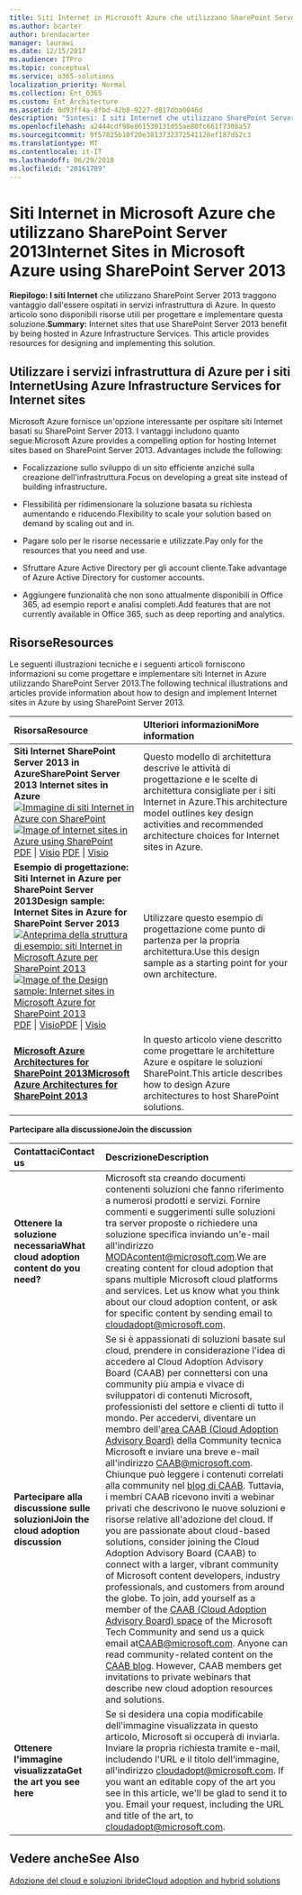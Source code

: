 ```yaml
---
title: Siti Internet in Microsoft Azure che utilizzano SharePoint Server 2013
ms.author: bcarter
author: brendacarter
manager: laurawi
ms.date: 12/15/2017
ms.audience: ITPro
ms.topic: conceptual
ms.service: o365-solutions
localization_priority: Normal
ms.collection: Ent_O365
ms.custom: Ent_Architecture
ms.assetid: 0d93ff4a-8fbd-42b8-9227-d817dba0046d
description: "Sintesi: I siti Internet che utilizzano SharePoint Server 2013 traggono vantaggio dall'essere ospitati in servizi infrastruttura di Azure. In questo articolo sono disponibili risorse utili per progettare e implementare questa soluzione."
ms.openlocfilehash: a2444cdf98e861530131d55ae80fc661f730ba57
ms.sourcegitcommit: 9f57825b10f20e3813732372541128ef187d52c3
ms.translationtype: MT
ms.contentlocale: it-IT
ms.lasthandoff: 06/29/2018
ms.locfileid: "20161789"
---
```

# <a name="internet-sites-in-microsoft-azure-using-sharepoint-server-2013"></a><span data-ttu-id="24eaa-104">Siti Internet in Microsoft Azure che utilizzano SharePoint Server 2013</span><span class="sxs-lookup"><span data-stu-id="24eaa-104">Internet Sites in Microsoft Azure using SharePoint Server 2013</span></span>

 <span data-ttu-id="24eaa-p102">**Riepilogo: I siti Internet** che utilizzano SharePoint Server 2013 traggono vantaggio dall'essere ospitati in servizi infrastruttura di Azure. In questo articolo sono disponibili risorse utili per progettare e implementare questa soluzione.</span><span class="sxs-lookup"><span data-stu-id="24eaa-p102">**Summary:** Internet sites that use SharePoint Server 2013 benefit by being hosted in Azure Infrastructure Services. This article provides resources for designing and implementing this solution.</span></span>
  
## <a name="using-azure-infrastructure-services-for-internet-sites"></a><span data-ttu-id="24eaa-107">Utilizzare i servizi infrastruttura di Azure per i siti Internet</span><span class="sxs-lookup"><span data-stu-id="24eaa-107">Using Azure Infrastructure Services for Internet sites</span></span>

<span data-ttu-id="24eaa-p103">Microsoft Azure fornisce un'opzione interessante per ospitare siti Internet basati su SharePoint Server 2013. I vantaggi includono quanto segue:</span><span class="sxs-lookup"><span data-stu-id="24eaa-p103">Microsoft Azure provides a compelling option for hosting Internet sites based on SharePoint Server 2013. Advantages include the following:</span></span>
  
- <span data-ttu-id="24eaa-110">Focalizzazione sullo sviluppo di un sito efficiente anziché sulla creazione dell'infrastruttura.</span><span class="sxs-lookup"><span data-stu-id="24eaa-110">Focus on developing a great site instead of building infrastructure.</span></span>
    
- <span data-ttu-id="24eaa-111">Flessibilità per ridimensionare la soluzione basata su richiesta aumentando e riducendo.</span><span class="sxs-lookup"><span data-stu-id="24eaa-111">Flexibility to scale your solution based on demand by scaling out and in.</span></span>
    
- <span data-ttu-id="24eaa-112">Pagare solo per le risorse necessarie e utilizzate.</span><span class="sxs-lookup"><span data-stu-id="24eaa-112">Pay only for the resources that you need and use.</span></span>
    
- <span data-ttu-id="24eaa-113">Sfruttare Azure Active Directory per gli account cliente.</span><span class="sxs-lookup"><span data-stu-id="24eaa-113">Take advantage of Azure Active Directory for customer accounts.</span></span>
    
- <span data-ttu-id="24eaa-114">Aggiungere funzionalità che non sono attualmente disponibili in Office 365, ad esempio report e analisi completi.</span><span class="sxs-lookup"><span data-stu-id="24eaa-114">Add features that are not currently available in Office 365, such as deep reporting and analytics.</span></span>
    
## <a name="resources"></a><span data-ttu-id="24eaa-115">Risorse</span><span class="sxs-lookup"><span data-stu-id="24eaa-115">Resources</span></span>

<span data-ttu-id="24eaa-116">Le seguenti illustrazioni tecniche e i seguenti articoli forniscono informazioni su come progettare e implementare siti Internet in Azure utilizzando SharePoint Server 2013.</span><span class="sxs-lookup"><span data-stu-id="24eaa-116">The following technical illustrations and articles provide information about how to design and implement Internet sites in Azure by using SharePoint Server 2013.</span></span>
  
|<span data-ttu-id="24eaa-117">**Risorsa**</span><span class="sxs-lookup"><span data-stu-id="24eaa-117">**Resource**</span></span>|<span data-ttu-id="24eaa-118">**Ulteriori informazioni**</span><span class="sxs-lookup"><span data-stu-id="24eaa-118">**More information**</span></span>|
|:-----|:-----|
|<span data-ttu-id="24eaa-119">**Siti Internet SharePoint Server 2013 in Azure**</span><span class="sxs-lookup"><span data-stu-id="24eaa-119">**SharePoint Server 2013 Internet sites in Azure**</span></span> <br/> <span data-ttu-id="24eaa-120">[![Immagine di siti Internet in Azure con SharePoint](images/MS_AZ_SPInternetSites.jpg)          ](https://go.microsoft.com/fwlink/p/?LinkId=392552)</span><span class="sxs-lookup"><span data-stu-id="24eaa-120">[![Image of Internet sites in Azure using SharePoint](images/MS_AZ_SPInternetSites.jpg)          ](https://go.microsoft.com/fwlink/p/?LinkId=392552)</span></span> <br/> <span data-ttu-id="24eaa-121">[PDF](https://go.microsoft.com/fwlink/p/?LinkId=392552) \| [           ](https://go.microsoft.com/fwlink/p/?LinkId=392551) [Visio](https://go.microsoft.com/fwlink/p/?LinkId=392551)  </span><span class="sxs-lookup"><span data-stu-id="24eaa-121">[PDF](https://go.microsoft.com/fwlink/p/?LinkId=392552)  \| [          ](https://go.microsoft.com/fwlink/p/?LinkId=392551)[Visio](https://go.microsoft.com/fwlink/p/?LinkId=392551)</span></span> <br/> |<span data-ttu-id="24eaa-122">Questo modello di architettura descrive le attività di progettazione e le scelte di architettura consigliate per i siti Internet in Azure.</span><span class="sxs-lookup"><span data-stu-id="24eaa-122">This architecture model outlines key design activities and recommended architecture choices for Internet sites in Azure.</span></span>  <br/> |
|<span data-ttu-id="24eaa-123">**Esempio di progettazione: Siti Internet in Azure per SharePoint Server 2013**</span><span class="sxs-lookup"><span data-stu-id="24eaa-123">**Design sample: Internet Sites in Azure for SharePoint Server 2013**</span></span> <br/> <span data-ttu-id="24eaa-124">[![Anteprima della struttura di esempio: siti Internet in Microsoft Azure per SharePoint 2013](images/MS_AZ_InternetSitesDesignSample.jpg)          ](https://go.microsoft.com/fwlink/p/?LinkId=392549)</span><span class="sxs-lookup"><span data-stu-id="24eaa-124">[![Image of the Design sample: Internet sites in Microsoft Azure for SharePoint 2013](images/MS_AZ_InternetSitesDesignSample.jpg)          ](https://go.microsoft.com/fwlink/p/?LinkId=392549)</span></span> <br/> <span data-ttu-id="24eaa-125">[PDF](https://go.microsoft.com/fwlink/p/?LinkId=392549) \| [Visio](https://go.microsoft.com/fwlink/p/?LinkId=392548)</span><span class="sxs-lookup"><span data-stu-id="24eaa-125">[PDF](https://go.microsoft.com/fwlink/p/?LinkId=392549)  \| [Visio](https://go.microsoft.com/fwlink/p/?LinkId=392548)</span></span> <br/> |<span data-ttu-id="24eaa-126">Utilizzare questo esempio di progettazione come punto di partenza per la propria architettura.</span><span class="sxs-lookup"><span data-stu-id="24eaa-126">Use this design sample as a starting point for your own architecture.</span></span>  <br/> |
|<span data-ttu-id="24eaa-127">**[Microsoft Azure Architectures for SharePoint 2013](microsoft-azure-architectures-for-sharepoint-2013.md)**</span><span class="sxs-lookup"><span data-stu-id="24eaa-127">**[Microsoft Azure Architectures for SharePoint 2013](microsoft-azure-architectures-for-sharepoint-2013.md)**</span></span> <br/> |<span data-ttu-id="24eaa-128">In questo articolo viene descritto come progettare le architetture Azure e ospitare le soluzioni SharePoint.</span><span class="sxs-lookup"><span data-stu-id="24eaa-128">This article describes how to design Azure architectures to host SharePoint solutions.</span></span>  <br/> |

   
<span data-ttu-id="24eaa-129">**Partecipare alla discussione**</span><span class="sxs-lookup"><span data-stu-id="24eaa-129">**Join the discussion**</span></span>

|<span data-ttu-id="24eaa-130">**Contattaci**</span><span class="sxs-lookup"><span data-stu-id="24eaa-130">**Contact us**</span></span>|<span data-ttu-id="24eaa-131">**Descrizione**</span><span class="sxs-lookup"><span data-stu-id="24eaa-131">**Description**</span></span>|
|:-----|:-----|
|<span data-ttu-id="24eaa-132">**Ottenere la soluzione necessaria**</span><span class="sxs-lookup"><span data-stu-id="24eaa-132">**What cloud adoption content do you need?**</span></span> <br/> |<span data-ttu-id="24eaa-p104">Microsoft sta creando documenti contenenti soluzioni che fanno riferimento a numerosi prodotti e servizi. Fornire commenti e suggerimenti sulle soluzioni tra server proposte o richiedere una soluzione specifica inviando un'e-mail all'indirizzo [MODAcontent@microsoft.com](mailto:cloudadopt@microsoft.com?Subject=[Cloud%20Adoption%20Content%20Feedback]:%20).</span><span class="sxs-lookup"><span data-stu-id="24eaa-p104">We are creating content for cloud adoption that spans multiple Microsoft cloud platforms and services. Let us know what you think about our cloud adoption content, or ask for specific content by sending email to [cloudadopt@microsoft.com](mailto:cloudadopt@microsoft.com?Subject=[Cloud%20Adoption%20Content%20Feedback]:%20).  </span></span><br/> |
|<span data-ttu-id="24eaa-135">**Partecipare alla discussione sulle soluzioni**</span><span class="sxs-lookup"><span data-stu-id="24eaa-135">**Join the cloud adoption discussion**</span></span> <br/> |<span data-ttu-id="24eaa-p105">Se si è appassionati di soluzioni basate sul cloud, prendere in considerazione l'idea di accedere al Cloud Adoption Advisory Board (CAAB) per connettersi con una community più ampia e vivace di sviluppatori di contenuti Microsoft, professionisti del settore e clienti di tutto il mondo. Per accedervi, diventare un membro dell'[area CAAB (Cloud Adoption Advisory Board)](https://aka.ms/caab) della Community tecnica Microsoft e inviare una breve e-mail all'indirizzo [CAAB@microsoft.com](mailto:caab@microsoft.com?Subject=I%20just%20joined%20the%20Cloud%20Adoption%20Advisory%20Board!). Chiunque può leggere i contenuti correlati alla community nel [blog di CAAB](https://blogs.technet.com/b/solutions_advisory_board/). Tuttavia, i membri CAAB ricevono inviti a webinar privati che descrivono le nuove soluzioni e risorse relative all'adozione del cloud.  </span><span class="sxs-lookup"><span data-stu-id="24eaa-p105">If you are passionate about cloud-based solutions, consider joining the Cloud Adoption Advisory Board (CAAB) to connect with a larger, vibrant community of Microsoft content developers, industry professionals, and customers from around the globe. To join, add yourself as a member of the [CAAB (Cloud Adoption Advisory Board) space](https://aka.ms/caab) of the Microsoft Tech Community and send us a quick email at[CAAB@microsoft.com](mailto:caab@microsoft.com?Subject=I%20just%20joined%20the%20Cloud%20Adoption%20Advisory%20Board!). Anyone can read community-related content on the [CAAB blog](https://blogs.technet.com/b/solutions_advisory_board/). However, CAAB members get invitations to private webinars that describe new cloud adoption resources and solutions.  </span></span><br/> |
|<span data-ttu-id="24eaa-140">**Ottenere l'immagine visualizzata**</span><span class="sxs-lookup"><span data-stu-id="24eaa-140">**Get the art you see here**</span></span> <br/> |<span data-ttu-id="24eaa-p106">Se si desidera una copia modificabile dell'immagine visualizzata in questo articolo, Microsoft si occuperà di inviarla. Inviare la propria richiesta tramite e-mail, includendo l'URL e il titolo dell'immagine, all'indirizzo [cloudadopt@microsoft.com](mailto:cloudadopt@microsoft.com?subject=[Art%20Request]:%20).  </span><span class="sxs-lookup"><span data-stu-id="24eaa-p106">If you want an editable copy of the art you see in this article, we'll be glad to send it to you. Email your request, including the URL and title of the art, to [cloudadopt@microsoft.com](mailto:cloudadopt@microsoft.com?subject=[Art%20Request]:%20).  </span></span><br/> |
   
## <a name="see-also"></a><span data-ttu-id="24eaa-143">Vedere anche</span><span class="sxs-lookup"><span data-stu-id="24eaa-143">See Also</span></span>

[<span data-ttu-id="24eaa-144">Adozione del cloud e soluzioni ibride</span><span class="sxs-lookup"><span data-stu-id="24eaa-144">Cloud adoption and hybrid solutions</span></span>](cloud-adoption-and-hybrid-solutions.md)



